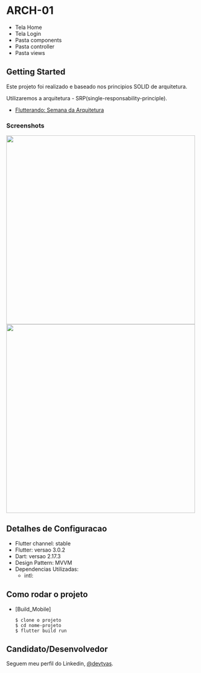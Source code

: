 # ARCH-01

- Tela Home
- Tela Login
- Pasta components
- Pasta controller
- Pasta views

## Getting Started

Este projeto foi realizado e baseado nos principios SOLID de arquitetura.

Utilizaremos a arquitetura - SRP(single-responsability-principle).

- [Flutterando: Semana da Arquitetura](https://www.youtube.com/playlist?list=PLlBnICoI-g-c_ZIHqzQjg5E4Re92-qYXn)



### Screenshots 

<img src="assets/versao1.png" height="500em" /> 
<img src="assets/versao2.png" height="500em" />

<h2>Detalhes de Configuracao</h2>
  
  + Flutter channel: stable 
  + Flutter: versao 3.0.2
  + Dart: versao 2.17.3
  + Design Pattern: MVVM
  + Dependencias Utilizadas:  
    - intl: 
    

<h2>Como rodar o projeto</h2>

  + [Build_Mobile]

    ```
    $ clone o projeto
    $ cd nome-projeto
    $ flutter build run

    ```

## Candidato/Desenvolvedor

Seguem meu perfil do Linkedin, [@devtvas](https://www.linkedin.com/in/devtvas/).